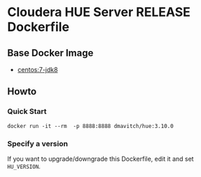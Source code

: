 # Cloudera HUE Server RELEASE Dockerfile
## Base Docker Image ##
* [centos:7-jdk8](https://hub.docker.com/r/dmavitch/orcljdk8/)

## Howto
### Quick Start
```
docker run -it --rm  -p 8888:8888 dmavitch/hue:3.10.0
```
### Specify a version
If you want to upgrade/downgrade this Dockerfile, edit it and set `HU_VERSION`.
